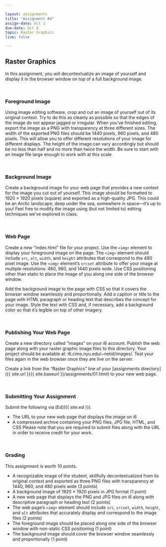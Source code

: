 ```yaml
---

layout: assignments
title: "Assignment #4"
assign-date: Oct 1
due-date: Oct 8
topic: Raster Graphics
live: false

---
```


## Raster Graphics
In this assignment, you will decontextualize an image of yourself and display it in the browser window on top of a full background image.

<div class="section-break"><br></div>

### Foreground Image
Using image editing software, crop and cut an image of yourself out of its original context. Try to do this as cleanly as possible so that the edges of the image do not appear jagged or irregular. When you’ve finished editing, export the image as a PNG with transparency at three different sizes. The width of the exported PNG files should be 1440 pixels, 960 pixels, and 480 pixels. This will allow you to offer different resolutions of your image for different displays. The height of the image can vary accordingly but should be no less than half and no more than twice the width. Be sure to start with an image file large enough to work with at this scale.

<div class="section-break"><br></div>

### Background Image
Create a background image for your web page that provides a new context for the image you cut out of yourself. This image should be formatted to 1920 × 1920 pixels (square) and exported as a high-quality JPG. This could be an Arctic landscape, deep under the sea, somewhere in space—it’s up to you! Feel free to modify the image using (but not limited to) editing techniques we’ve explored in class.

<div class="section-break"><br></div>

### Web Page
Create a new “index.html” file for your project. Use the `<img>` element to display your foreground image on the page. The `<img>` element should include `src`, `alt`, `width`, and `height` attributes that correspond to the 480 pixel image. Use the `<img>` element’s `srcset` attribute to offer your image at multiple resolutions: 480, 960, and 1440 pixels wide. Use CSS positioning other than static to place the image of you along one side of the browser window.

Add the background image to the page with CSS so that it covers the browser window seamlessly and proportionally. Add a caption or title to the page with HTML paragraph or heading text that describes the concept for your image. Style the text with CSS and, if necessary, add a background color so that it’s legible on top of other imagery.

<div class="section-break"><br></div>

### Publishing Your Web Page
Create a new directory called “images” on your i6 account. Publish the web page along with your raster graphic image files to this directory. Your project should be available at: i6.cims.nyu.edu/~netid/images/. Test your files again in the web browser once they are live on the server.

Create a link from the “Raster Graphics” line of your [assignments directory]({{ site.url }}{{ site.baseurl }}/assignments/01.html) to your new web page.

<div class="section-break"><br></div>

### Submitting Your Assignment
Submit the following via [Ed]({{ site.ed }}).

- The URL to your new web page that displays the image on i6
- A compressed archive containing your PNG files, JPG file, HTML, and CSS
Please note that you are required to submit files along with the URL in order to receive credit for your work.

<div class="section-break"><br></div>

### Grading
This assignment is worth 10 points.

- A recognizable image of the student, skillfully decontextualized from its original context and exported as three PNG files with transparency at 1440, 960, and 480 pixels wide (3 points)
- A background image of 1920 × 1920 pixels in JPG format (1 point)
- A new web page that displays the PNG and JPG files on i6 along with descriptive paragraph or heading text (2 points)
- The web page’s `<img>` element should include `src`, `srcset`, `width`, `height`, and `alt` attributes that accurately display and correspond to the image files (2 points)
- The foreground image should be placed along one side of the browser window with non-static CSS positioning (1 point)
- The background image should cover the browser window seamlessly and proportionally (1 point)
